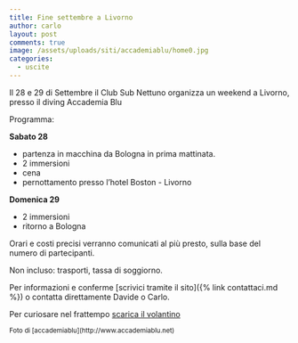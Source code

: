 ```yaml
---
title: Fine settembre a Livorno
author: carlo
layout: post
comments: true
image: /assets/uploads/siti/accademiablu/home0.jpg
categories:
  - uscite
---
```


Il 28 e 29 di Settembre il Club Sub Nettuno organizza un weekend a Livorno, presso il diving Accademia Blu

Programma:

**Sabato 28**

- partenza in macchina da Bologna in prima mattinata.
- 2 immersioni
- cena
- pernottamento presso l’hotel Boston - Livorno

**Domenica 29**

- 2 immersioni
- ritorno a Bologna

Orari e costi precisi verranno comunicati al più presto, sulla base del numero di partecipanti.

Non incluso: trasporti, tassa di soggiorno.

Per informazioni e conferme [scrivici tramite il sito]({% link contattaci.md %}) o contatta direttamente Davide o Carlo.

Per curiosare nel frattempo [scarica il volantino](/assets/uploads/siti/capodacqua/leaflet-20190818.pdf)

<small>
Foto di [accademiablu](http://www.accademiablu.net)
</small>
